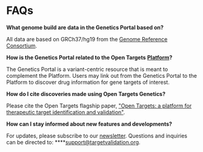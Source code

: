# FAQs

**What genome build are data in the Genetics Portal based on?**

All data are based on GRCh37/hg19 from the [Genome Reference Consortium](https://www.ncbi.nlm.nih.gov/grc).

**How is the Genetics Portal related to the Open Targets** [**Platform**](https://www.targetvalidation.org/)**?**

The Genetics Portal is a variant-centric resource that is meant to complement the Platform. Users may link out from the Genetics Portal to the Platform to discover drug information for gene targets of interest.

**How do I cite discoveries made using Open Targets Genetics?**

Please cite the Open Targets flagship paper, ["Open Targets: a platform for therapeutic target identification and validation"](https://academic.oup.com/nar/article/45/D1/D985/2605745).

**How can I stay informed about new features and developments?**

For updates, please subscribe to our [newsletter](https://opentargets.us17.list-manage.com/subscribe?u=d11d0467053c1d4b918eb8738&id=f084c7a7c2). Questions and inquiries can be directed to: ****[support@targetvalidation.org](mailto:support@targetvalidation.org).

